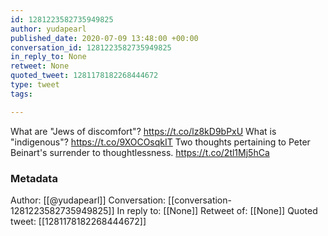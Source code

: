 ```yaml
---
id: 1281223582735949825
author: yudapearl
published_date: 2020-07-09 13:48:00 +00:00
conversation_id: 1281223582735949825
in_reply_to: None
retweet: None
quoted_tweet: 1281178182268444672
type: tweet
tags:

---
```


What are "Jews of discomfort"?
https://t.co/lz8kD9bPxU
What is "indigenous"?
https://t.co/9XOCOsqkIT
Two thoughts pertaining to Peter Beinart's surrender to thoughtlessness. https://t.co/2tl1Mj5hCa

### Metadata

Author: [[@yudapearl]]
Conversation: [[conversation-1281223582735949825]]
In reply to: [[None]]
Retweet of: [[None]]
Quoted tweet: [[1281178182268444672]]
